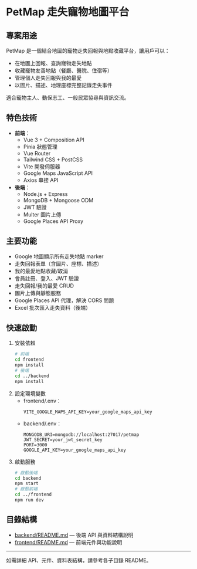 # PetMap 走失寵物地圖平台

## 專案用途

PetMap 是一個結合地圖的寵物走失回報與地點收藏平台，讓用戶可以：
- 在地圖上回報、查詢寵物走失地點
- 收藏寵物友善地點（餐廳、醫院、住宿等）
- 管理個人走失回報與我的最愛
- 以圖片、描述、地理座標完整記錄走失事件

適合寵物主人、動保志工、一般民眾協尋與資訊交流。

## 特色技術

- **前端**：
  - Vue 3 + Composition API
  - Pinia 狀態管理
  - Vue Router
  - Tailwind CSS + PostCSS
  - Vite 開發伺服器
  - Google Maps JavaScript API
  - Axios 串接 API
- **後端**：
  - Node.js + Express
  - MongoDB + Mongoose ODM
  - JWT 驗證
  - Multer 圖片上傳
  - Google Places API Proxy

## 主要功能

- Google 地圖顯示所有走失地點 marker
- 走失回報表單（含圖片、座標、描述）
- 我的最愛地點收藏/取消
- 會員註冊、登入、JWT 驗證
- 走失回報/我的最愛 CRUD
- 圖片上傳與靜態服務
- Google Places API 代理，解決 CORS 問題
- Excel 批次匯入走失資料（後端）

## 快速啟動

1. 安裝依賴
   ```bash
   # 前端
   cd frontend
   npm install
   # 後端
   cd ../backend
   npm install
   ```
2. 設定環境變數
   - frontend/.env：
     ```env
     VITE_GOOGLE_MAPS_API_KEY=your_google_maps_api_key
     ```
   - backend/.env：
     ```env
     MONGODB_URI=mongodb://localhost:27017/petmap
     JWT_SECRET=your_jwt_secret_key
     PORT=3000
     GOOGLE_API_KEY=your_google_maps_api_key
     ```
3. 啟動服務
   ```bash
   # 啟動後端
   cd backend
   npm start
   # 啟動前端
   cd ../frontend
   npm run dev
   ```

## 目錄結構

- [backend/README.md](./backend/README.md) — 後端 API 與資料結構說明
- [frontend/README.md](./frontend/README.md) — 前端元件與功能說明

---

如需詳細 API、元件、資料表結構，請參考各子目錄 README。
